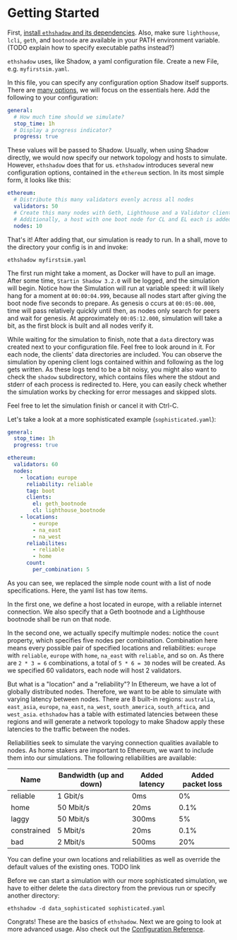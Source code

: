 # Getting Started

First, [install `ethshadow` and its dependencies](installation.md). Also, make sure `lighthouse`, `lcli`, `geth`, and 
`bootnode` are available in your PATH environment variable. (TODO explain how to specify executable paths instead?)

`ethshadow` uses, like Shadow, a yaml configuration file. Create a new File, e.g. `myfirstsim.yaml`.

In this file, you can specify any configuration option Shadow itself supports. There are [many options](https://shadow.github.io/docs/guide/shadow_config_spec.html),
we will focus on the essentials here. Add the following to your configuration:

```yaml
general:
  # How much time should we simulate?
  stop_time: 1h
  # Display a progress indicator?
  progress: true
```

These values will be passed to Shadow. Usually, when using Shadow directly, we would now specify our network topology 
and hosts to simulate. However, `ethshadow` does that for us. `ethshadow` introduces several new configuration options,
contained in the `ethereum` section. In its most simple form, it looks like this:

```yaml
ethereum:
  # Distribute this many validators evenly across all nodes
  validators: 50
  # Create this many nodes with Geth, Lighthouse and a Validator client.
  # Additionally, a host with one boot node for CL and EL each is added.
  nodes: 10
```

That's it! After adding that, our simulation is ready to run. In a shall, move to the directory your config is in and 
invoke:

```shell
ethshadow myfirstsim.yaml
```

The first run might take a moment, as Docker will have to pull an image. After some time, `Startin Shadow 3.2.0` will 
be logged, and the simulation will begin. Notice how the Simulation will run at variable speed: it will likely hang
for a moment at `00:00:04.999`, because all nodes start after giving the boot node five seconds to prepare. As genesis o
ccurs at `00:05:00.000`, time will pass relatively quickly until then, as nodes only search for peers and wait for 
genesis. At approximately `00:05:12.000`, simulation will take a bit, as the first block is built and all nodes verify
it.

While waiting for the simulation to finish, note that a `data` directory was created next to your configuration file.
Feel free to look around in it. For each node, the clients' data directories are included. You can observe the 
simulation by opening client logs contained within and following as the log gets written. As these logs tend to be
a bit noisy, you might also want to check the `shadow` subdirectory, which contains files where the stdout and stderr 
of each process is redirected to. Here, you can easily check whether the simulation works by checking for error 
messages and skipped slots.

Feel free to let the simulation finish or cancel it with Ctrl-C.

Let's take a look at a more sophisticated example (`sophisticated.yaml`):

```yaml
general:
  stop_time: 1h
  progress: true

ethereum:
  validators: 60
  nodes:
    - location: europe
      reliability: reliable
      tag: boot
      clients:
        el: geth_bootnode
        cl: lighthouse_bootnode
    - locations:
        - europe
        - na_east
        - na_west
      reliabilites:
        - reliable
        - home
      count:
        per_combination: 5
```

As you can see, we replaced the simple node count with a list of node specifications. Here, the yaml list has tow
items. 

In the first one, we define a host located in europe, with a reliable internet connection. We also specify that
a Geth bootnode and a Lighthouse bootnode shall be run on that node. 

In the second  one, we actually specify multimple nodes: notice the `count` property, which specifies five nodes per 
combination. Combination here means every possible pair of specified locations and reliabilities: `europe` with 
`reliable`, `europe` with `home`, `na_east` with `reliable`, and so on. As there are `2 * 3 = 6` combinations,
a total of `5 * 6 = 30` nodes will be created. As we specified 60 validators, each node will host 2 validators.

But what is a "location" and a "reliability"? In Ethereum, we have a lot of globally distributed nodes. Therefore,
we want to be able to simulate with varying latency between nodes. There are 8 built-in regions: `australia`, 
`east_asia`, `europe`, `na_east`, `na_west`, `south_america`, `south_aftica`, and `west_asia`. `ethshadow` has a table
with estimated latencies between these regions and will generate a network topology to make Shadow apply these
latencies to the traffic between the nodes.

Reliabilities seek to simulate the varying connection qualities available to nodes. As home stakers are important to
Ethereum, we want to include them into our simulations. The following reliabilities are available:

| Name        | Bandwidth (up and down) | Added latency | Added packet loss |
|-------------|-------------------------|---------------|-------------------|
| reliable    | 1 Gbit/s                | 0ms           | 0%                |
| home        | 50 Mbit/s               | 20ms          | 0.1%              |
| laggy       | 50 Mbit/s               | 300ms         | 5%                |
| constrained | 5 Mbit/s                | 20ms          | 0.1%              |
| bad         | 2 Mbit/s                | 500ms         | 20%               |

You can define your own locations and reliabilities as well as override the default values of the existing ones. TODO link

Before we can start a simulation with our more sophisticated simulation, we have to either delete the `data` directory
from the previous run or specify another directory:

```shell
ethshadow -d data_sophisticated sophisticated.yaml
```

Congrats! These are the basics of `ethshadow`. Next we are going to look at more advanced usage. Also check out
the [Configuration Reference](configuration-reference.md).